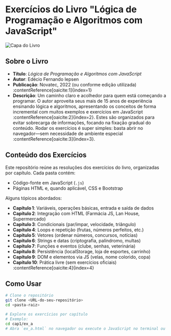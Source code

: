 # Exercícios do Livro "Lógica de Programação e Algoritmos com JavaScript"

![Capa do Livro](link-da-imagem) <!-- Substitua "link-da-imagem" pelo caminho ou URL real da capa -->

## Sobre o Livro
* **Título**: _Lógica de Programação e Algoritmos com JavaScript_  
* **Autor**: Edécio Fernando Iepsen  
* **Publicação**: Novatec, 2022 (ou conforme edição utilizada) :contentReference[oaicite:1]{index=1}  
* **Descrição**: Um caminho claro e acolhedor para quem está começando a programar. O autor aproveita seus mais de 15 anos de experiência ensinando lógica e algoritmos, apresentando os conceitos de forma incremental com muitos exemplos e exercícios em JavaScript :contentReference[oaicite:2]{index=2}. Estes são organizados para evitar sobrecarga de informações, focando na fixação gradual do conteúdo. Rodar os exercícios é super simples: basta abrir no navegador—sem necessidade de ambiente especial :contentReference[oaicite:3]{index=3}.

## Conteúdo dos Exercícios
Este repositório reúne as resoluções dos exercícios do livro, organizadas por capítulo. Cada pasta contém:
- Código-fonte em JavaScript (`.js`)
- Páginas HTML e, quando aplicável, CSS e Bootstrap

Alguns tópicos abordados:
- **Capítulo 1**: Variáveis, operações básicas, entrada e saída de dados
- **Capítulo 2**: Integração com HTML (Farmácia JS, Lan House, Supermercado)
- **Capítulo 3**: Condicionais (par/ímpar, velocidade, triângulo)
- **Capítulo 4**: Loops e repetição (frutas, números perfeitos, etc.)
- **Capítulo 5**: Vetores (ordenar números, concursos, notícias)
- **Capítulo 6**: Strings e datas (criptografia, palíndromo, multas)
- **Capítulo 7**: Funções e eventos (clube, senhas, veterinária)
- **Capítulo 8**: Persistência (localStorage, loja de esportes, carrinho)
- **Capítulo 9**: DOM e elementos via JS (velas, nome colorido, copa)
- **Capítulo 10**: Prática livre (sem exercícios oficiais) :contentReference[oaicite:4]{index=4}

## Como Usar
```bash
# Clone o repositório
git clone <URL-do-seu-repositório>
cd <pasta-raiz>

# Explore os exercícios por capítulo
# Exemplo:
cd cap1/ex_a
# Abra `ex_a.html` no navegador ou execute o JavaScript no terminal ou browser.
